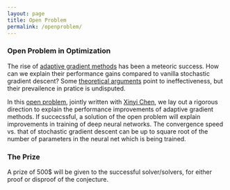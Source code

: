 ```yaml
---
layout: page
title: Open Problem
permalink: /openproblem/
---
```


### **Open Problem in Optimization**


The rise of [adaptive gradient methods](https://www.jmlr.org/papers/volume12/duchi11a/duchi11a.pdf) has been a meteoric success. How can we explain their performance gains compared to vanilla stochastic gradient descent? 
Some [theoretical arguments](https://arxiv.org/abs/1705.08292) point to ineffectiveness, but their prevailence in pratice is undisputed.

In this [open problem](https://arxiv.org/abs/1705.08292), jointly written with [Xinyi Chen](https://xinyi.github.io/), we lay out a rigorous direction to explain the performance improvements of adaptive gradient methods. If succecssful, a solution of the open problem will explain improvements in training of deep neural networks. The convergence speed vs. that of stochastic gradient descent can be up to square root of the number of parameters in the neural net which is being trained.

### **The Prize**

A prize of 500$ will be given to the successful solver/solvers, for either proof or disproof of the conjecture. 

